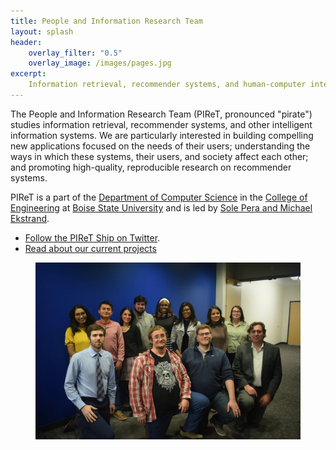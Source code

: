 ```yaml
---
title: People and Information Research Team
layout: splash
header:
    overlay_filter: "0.5"
    overlay_image: /images/pages.jpg
excerpt:
    Information retrieval, recommender systems, and human-computer interaction at Boise State University.
---
```



The People and Information Research Team (PIReT, pronounced "pirate") studies information retrieval, 
recommender systems, and other intelligent information systems. We are 
particularly interested in building compelling new applications focused on 
the needs of their users; understanding the ways in which these systems, 
their users, and society affect each other; and promoting high-quality, 
reproducible research on recommender systems.


PIReT is a part of the [Department of Computer Science](https://coen.boisestate.edu/cs/) 
in the [College of Engineering](https://coen.boisestate.edu/) at 
[Boise State University](https://www.boisestate.edu/) and is led 
by [Sole Pera and Michael Ekstrand](/people/#faculty).

-   [Follow the PIReT Ship on Twitter](https://twitter.com/intent/follow?screen_name=PIReTship).
-   [Read about our current projects](http://piret.info/projects/)

<figure class="text-center half">
  <img src="images/piret_group_pic.jpg" alt="PIReT Group Photo">
</figure>